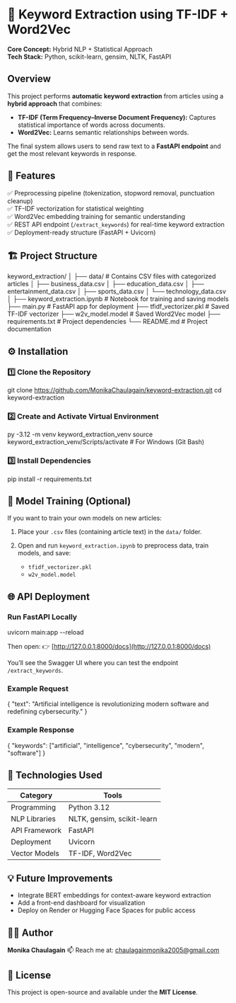 
# 🧠 Keyword Extraction using TF-IDF + Word2Vec  
**Core Concept:** Hybrid NLP + Statistical Approach  
**Tech Stack:** Python, scikit-learn, gensim, NLTK, FastAPI



##  Overview
This project performs **automatic keyword extraction** from articles using a **hybrid approach** that combines:
- **TF-IDF (Term Frequency–Inverse Document Frequency):** Captures statistical importance of words across documents.  
- **Word2Vec:** Learns semantic relationships between words.

The final system allows users to send raw text to a **FastAPI endpoint** and get the most relevant keywords in response.



## 🧩 Features
✅ Preprocessing pipeline (tokenization, stopword removal, punctuation cleanup)  
✅ TF-IDF vectorization for statistical weighting  
✅ Word2Vec embedding training for semantic understanding  
✅ REST API endpoint (`/extract_keywords`) for real-time keyword extraction  
✅ Deployment-ready structure (FastAPI + Uvicorn)  


## 🏗️ Project Structure
keyword_extraction/
│
├── data/                           # Contains CSV files with categorized articles
│   ├── business_data.csv
│   ├── education_data.csv
│   ├── entertainment_data.csv
│   ├── sports_data.csv
│   └── technology_data.csv
│
├── keyword_extraction.ipynb         # Notebook for training and saving models
├── main.py                          # FastAPI app for deployment
├── tfidf_vectorizer.pkl             # Saved TF-IDF vectorizer
├── w2v_model.model                  # Saved Word2Vec model
├── requirements.txt                 # Project dependencies
└── README.md                        # Project documentation


## ⚙️ Installation

### 1️⃣ Clone the Repository

git clone https://github.com/MonikaChaulagain/keyword-extraction.git
cd keyword-extraction


### 2️⃣ Create and Activate Virtual Environment

py -3.12 -m venv keyword_extraction_venv
source keyword_extraction_venv/Scripts/activate   # For Windows (Git Bash)


### 3️⃣ Install Dependencies

pip install -r requirements.txt


## 🧠 Model Training (Optional)

If you want to train your own models on new articles:

1. Place your `.csv` files (containing article text) in the `data/` folder.
2. Open and run `keyword_extraction.ipynb` to preprocess data, train models, and save:

   * `tfidf_vectorizer.pkl`
   * `w2v_model.model`


## 🌐 API Deployment

### Run FastAPI Locally
uvicorn main:app --reload

Then open:
👉 [http://127.0.0.1:8000/docs](http://127.0.0.1:8000/docs)

You’ll see the Swagger UI where you can test the endpoint `/extract_keywords`.

### Example Request

{
  "text": "Artificial intelligence is revolutionizing modern software and redefining cybersecurity."
}


### Example Response


{
  "keywords": ["artificial", "intelligence", "cybersecurity", "modern", "software"]
}

## 🧰 Technologies Used

| Category      | Tools                      |
| ------------- | -------------------------- |
| Programming   | Python 3.12                |
| NLP Libraries | NLTK, gensim, scikit-learn |
| API Framework | FastAPI                    |
| Deployment    | Uvicorn                    |
| Vector Models | TF-IDF, Word2Vec           |



## 💡 Future Improvements

* Integrate BERT embeddings for context-aware keyword extraction
* Add a front-end dashboard for visualization
* Deploy on Render or Hugging Face Spaces for public access



## 👩‍💻 Author

**Monika Chaulagain**
📫 Reach me at: chaulagainmonika2005@gmail.com



## 📜 License

This project is open-source and available under the **MIT License**.
